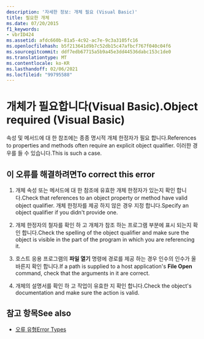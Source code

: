 ```yaml
---
description: '자세한 정보: 개체 필요 (Visual Basic)'
title: 필요한 개체
ms.date: 07/20/2015
f1_keywords:
- vbrID424
ms.assetid: afdc660b-81a5-4c92-ac7e-9c3a3105fc16
ms.openlocfilehash: b5f213641d9b7c52db15c47afbcf767f040c04f6
ms.sourcegitcommit: ddf7edb67715a5b9a45e3dd44536dabc153c1de0
ms.translationtype: MT
ms.contentlocale: ko-KR
ms.lasthandoff: 02/06/2021
ms.locfileid: "99795588"
---
```

# <a name="object-required-visual-basic"></a><span data-ttu-id="7ec51-103">개체가 필요합니다(Visual Basic).</span><span class="sxs-lookup"><span data-stu-id="7ec51-103">Object required (Visual Basic)</span></span>

<span data-ttu-id="7ec51-104">속성 및 메서드에 대 한 참조에는 종종 명시적 개체 한정자가 필요 합니다.</span><span class="sxs-lookup"><span data-stu-id="7ec51-104">References to properties and methods often require an explicit object qualifier.</span></span> <span data-ttu-id="7ec51-105">이러한 경우를 들 수 있습니다.</span><span class="sxs-lookup"><span data-stu-id="7ec51-105">This is such a case.</span></span>  
  
## <a name="to-correct-this-error"></a><span data-ttu-id="7ec51-106">이 오류를 해결하려면</span><span class="sxs-lookup"><span data-stu-id="7ec51-106">To correct this error</span></span>  
  
1. <span data-ttu-id="7ec51-107">개체 속성 또는 메서드에 대 한 참조에 유효한 개체 한정자가 있는지 확인 합니다.</span><span class="sxs-lookup"><span data-stu-id="7ec51-107">Check that references to an object property or method have valid object qualifier.</span></span> <span data-ttu-id="7ec51-108">개체 한정자를 제공 하지 않은 경우 지정 합니다.</span><span class="sxs-lookup"><span data-stu-id="7ec51-108">Specify an object qualifier if you didn't provide one.</span></span>  
  
2. <span data-ttu-id="7ec51-109">개체 한정자의 철자를 확인 하 고 개체가 참조 하는 프로그램 부분에 표시 되는지 확인 합니다.</span><span class="sxs-lookup"><span data-stu-id="7ec51-109">Check the spelling of the object qualifier and make sure the object is visible in the part of the program in which you are referencing it.</span></span>  
  
3. <span data-ttu-id="7ec51-110">호스트 응용 프로그램의 **파일 열기** 명령에 경로를 제공 하는 경우 인수의 인수가 올바른지 확인 합니다.</span><span class="sxs-lookup"><span data-stu-id="7ec51-110">If a path is supplied to a host application's **File Open** command, check that the arguments in it are correct.</span></span>  
  
4. <span data-ttu-id="7ec51-111">개체의 설명서를 확인 하 고 작업이 유효한 지 확인 합니다.</span><span class="sxs-lookup"><span data-stu-id="7ec51-111">Check the object's documentation and make sure the action is valid.</span></span>  
  
## <a name="see-also"></a><span data-ttu-id="7ec51-112">참고 항목</span><span class="sxs-lookup"><span data-stu-id="7ec51-112">See also</span></span>

- [<span data-ttu-id="7ec51-113">오류 유형</span><span class="sxs-lookup"><span data-stu-id="7ec51-113">Error Types</span></span>](../../programming-guide/language-features/error-types.md)
